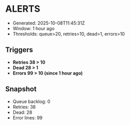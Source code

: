 # ALERTS

- Generated: 2025-10-08T11:45:31Z
- Window: 1 hour ago
- Thresholds: queue>20, retries>10, dead>1, errors>10

## Triggers
- **Retries 38 > 10**
- **Dead 28 > 1**
- **Errors 99 > 10 (since 1 hour ago)**

## Snapshot
- Queue backlog: 0
- Retries: 38
- Dead: 28
- Error lines: 99
